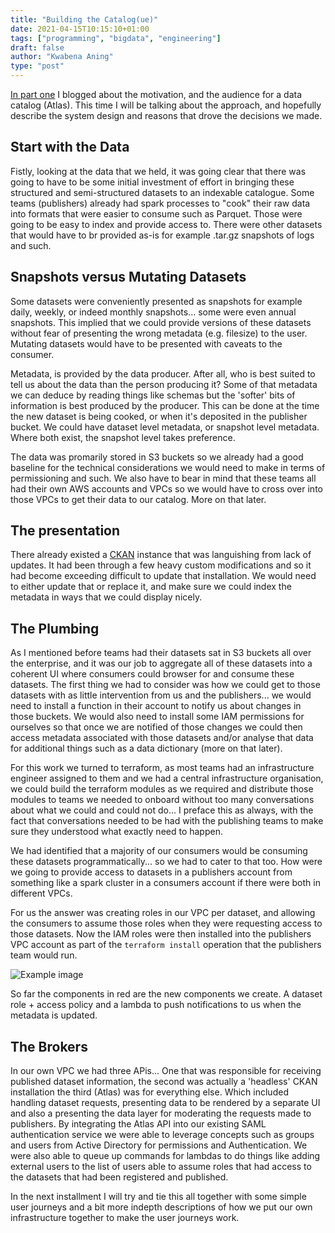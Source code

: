```yaml
---
title: "Building the Catalog(ue)"
date: 2021-04-15T10:15:10+01:00
tags: ["programming", "bigdata", "engineering"]
draft: false
author: "Kwabena Aning"
type: "post"
---
```


[In part one](/posts/2020-10-08/) I blogged about the motivation, and the audience for a data catalog (Atlas). This time I will be talking about the approach, and hopefully describe the system design and reasons that drove the decisions we made.

Start with the Data
---

Fistly, looking at the data that we held, it was going clear that there was going to have to be some initial investment of effort in bringing
these structured and semi-structured datasets to an indexable catalogue. Some teams (publishers) already had spark processes to "cook" their raw data into formats that were easier to consume such as Parquet. Those were going to be easy to index and provide access to. There were other datasets that would have to br provided as-is for example .tar.gz snapshots of logs and such.

Snapshots versus Mutating Datasets
---

Some datasets were conveniently presented as snapshots for example daily, weekly, or indeed monthly snapshots... some were even annual snapshots. This implied that we could provide versions of these datasets without fear of presenting the wrong metadata (e.g. filesize) to the user. Mutating datasets would have to be presented with caveats to the consumer.

Metadata, is provided by the data producer. After all, who is best suited to tell us about the data than the person producing it? Some of that metadata we can deduce by reading things like schemas but the 'softer' bits of information is best produced by the producer. This can be done at the time the new dataset is being cooked, or when it's deposited in the publisher bucket. We could have dataset level metadata, or snapshot level metadata. Where both exist, the snapshot level takes preference.

The data was promarily stored in S3 buckets so we already had a good baseline for the technical considerations we would need to make in terms of permissioning and such. We also have to bear in mind that these teams all had their own AWS accounts and VPCs so we would have to cross over into those VPCs to get their data to our catalog. More on that later.

The presentation
---

There already existed a [CKAN](https://ckan.org/) instance that was languishing from lack of updates. It had been through a few heavy custom modifications and so it had become exceeding difficult to update that installation. We would need to either update that or replace it, and make sure we could index the metadata in ways that we could display nicely.

The Plumbing
---

As I mentioned before teams had their datasets sat in S3 buckets all over the enterprise, and it was our job to aggregate all of these datasets into a coherent UI where consumers could browser for and consume these datasets. The first thing we had to consider was how we could get to those datasets with as little intervention from us and the publishers... we would need to install a function in their account to notify us about changes in those buckets. We would also need to install some IAM permissions for ourselves so that once we are notified of those changes we could then access metadata associated with those datasets and/or analyse that data for additional things such as a data dictionary (more on that later).

For this work we turned to terraform, as most teams had an infrastructure engineer assigned to them and we had a central infrastructure organisation, we could build the terraform modules as we required and distribute those modules to teams we needed to onboard without too many conversations about what we could and could not do... I preface this as always, with the fact that conversations needed to be had with the publishing teams to make sure they understood what exactly need to happen.

We had identified that a majority of our consumers would be consuming these datasets programmatically... so we had to cater to that too. How were we going to provide access to datasets in a publishers account from something like a spark cluster in a consumers account if there were both in different VPCs.

For us the answer was creating roles in our VPC per dataset, and allowing the consumers to assume those roles when they were requesting access to those datasets. Now the IAM roles were then installed into the publishers VPC account as part of the `terraform install` operation that the publishers team would run.

![Example image](/2021-04-15/images/atlas.png)

So far the components in red are the new components we create. A dataset role + access policy and a lambda to push notifications to us when the metadata is updated.

The Brokers
---

In our own VPC we had three APis... One that was responsible for receiving published dataset information, the second was actually a 'headless' CKAN installation the third (Atlas) was for everything else. Which included handling dataset requests, presenting data to be rendered by a separate UI and also a presenting the data layer for moderating the requests made to publishers. By integrating the Atlas API into our existing SAML authentication service we were able to leverage concepts such as groups and users from Active Directory for permissions and Authentication. We were also able to queue up commands for lambdas to do things like adding external users to the list of users able to assume roles that had access to the datasets that had been registered and published.

In the next installment I will try and tie this all together with some simple user journeys and a bit more indepth descriptions of how we put our own infrastructure together to make the user journeys work.